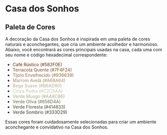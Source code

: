 # Casa dos Sonhos

## Paleta de Cores

A decoração da Casa dos Sonhos é inspirada em uma paleta de cores naturais e aconchegantes, que cria um ambiente acolhedor e harmonioso. Abaixo, você encontrará as cores principais usadas na casa, cada uma com seu nome e código hexadecimal correspondente:

- <span style="color: #582F0E;">Café Rústico (#582F0E)</span>
- <span style="color: #7F4F24;">Terracota Quente (#7F4F24)</span>
- <span style="color: #936639;">Tijolo Envelhecido (#936639)</span>
- <span style="color: #A68A64;">Marrom Avelã (#A68A64)</span>
- <span style="color: #B6AD90;">Bege Suave (#B6AD90)</span>
- <span style="color: #C2C5AA;">Cinza Pedra (#C2C5AA)</span>
- <span style="color: #A4AC86;">Verde Musgo (#A4AC86)</span>
- <span style="color: #656D4A;">Verde Oliva (#656D4A)</span>
- <span style="color: #414833;">Verde Floresta (#414833)</span>
- <span style="color: #333D29;">Verde Sombrio (#333D29)</span>

Essas cores foram cuidadosamente selecionadas para criar um ambiente aconchegante e convidativo na Casa dos Sonhos.
